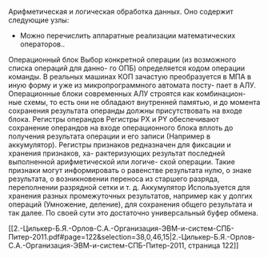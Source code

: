 Арифметическая и логическая обработка данных. Оно содержит следующие узлы:

- Можно перечислить аппаратные реализации математических операторов..

Операционный блок
	Выбор конкретной операции (из возможного списка операций для данно- го ОПБ) определяется кодом операции команды. В реальных машинах КОП зачастую преобразуется в МПА в иную форму и уже из микропрограммного автомата посту- пает в АЛУ. Операционные блоки современных АЛУ строятся как комбинацион- ные схемы, то есть они не обладают внутренней памятью, и до момента сохранения результата операнды должны присутствовать на входе блока.
Регистры операндов
	Регистры РX и PY обеспечивают сохранение операндов на входе операционного блока вплоть до получения результата операции и его записи (Например в аккумулятор).
Регистры признаков
	редназначен для фиксации и хранения признаков, ха- рактеризующих результат последней выполненной арифметической или логиче- ской операции. Такие признаки могут информировать о равенстве результата нулю, о знаке результата, о возникновении переноса из старшего разряда, переполнении разрядной сетки и т. д.
Аккумулятор
	Используется для хранения разных промежуточных результатов, например как у долгих операций (Умножение, деление), для сохранения общего результата и так далее. По своей сути это достаточно универсальный буфер обмена.

[[2.-Цилькер-Б.Я.-Орлов-С.А.-Организация-ЭВМ-и-систем-СПБ-Питер-2011.pdf#page=122&selection=38,0,46,15|2.-Цилькер-Б.Я.-Орлов-С.А.-Организация-ЭВМ-и-систем-СПБ-Питер-2011, страница 122]]